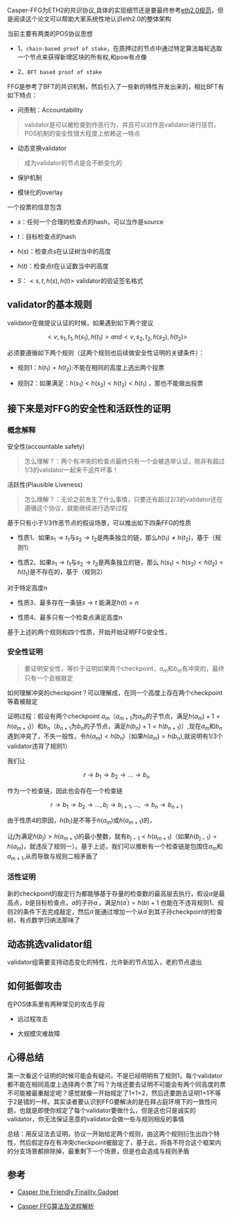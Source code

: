 Casper-FFG为ETH2的共识协议,具体的实现细节还是要最终参考[eth2.0规范](https://github.com/ethereum/consensus-specs)，但是阅读这个论文可以帮助大家系统性地认识eth2.0的整体架构

  

当前主要有两类的POS协议思想

- 1、`chain-based proof of stake`，在质押过的节点中通过特定算法每轮选取一个节点来获得新增区块的所有权,和pow有点像

- 2、`BFT based proof of stake`

  

FFG是参考了BFT的共识机制，然后引入了一些新的特性开发出来的，相比BFT有如下特点：

  

- 问责制：Accountability

> validator是可以被检查到作恶行为，并且可以对作恶validator进行惩罚，POS机制的安全性很大程度上依赖这一特点

  

- 动态变换validator

> 成为validator的节点是会不断变化的

  

- 保护机制

- 模块化的overlay

  
  

一个投票的信息包含

  

- $s$：任何一个合理的检查点的hash，可以当作是source

- $t$：目标检查点的hash

- $h(s)$：检查点s在认证树当中的高度

- $h(t)$：检查点t在认证数当中的高度

- $S$：$<s,t,h(s),h(t)>$ validator的验证签名格式

  
  

## validator的基本规则

  

validator在做提议认证的时候，如果遇到如下两个提议

  

$$<v,s_1,t_1,h(s_1),h(t_1)> and <v,s_2,t_2,h(s_2),h(t_2)>$$

  

必须要遵循如下两个规则（这两个规则也后续做安全性证明的关键条件）：

  

- 规则1：$h(t_1)=h(t_2)$:不能在相同的高度上选出两个投票

- 规则2：如果满足：$h(s_1)<h(s_2)<h(t_2)<h(t_1)$ ，那也不能做出投票

  
  

## 接下来是对FFG的安全性和活跃性的证明

  

### 概念解释

安全性(accountable safety)

  

>怎么理解？：两个有冲突的检查点最终只有一个会被选举认证，除非有超过$1/3$的validator一起来干这件坏事！

  

活跃性(Plausible Liveness)

>怎么理解？：无论之前发生了什么事情，只要还有超过$2/3$的validator还在遵循这个协议，就能继续进行选举过程

  
  

基于只有小于$1/3$作恶节点的假设场景，可以推出如下四条FFG的性质

  

- 性质1、如果$s_1 \rightarrow t_1$与$s_2 \rightarrow t_2$是两条独立的链，那么$h(t_1) \neq h(t_2)$，基于（规则1）

- 性质2、如果$s_1 \rightarrow t_1$与$s_2 \rightarrow t_2$是两条独立的链，那么 $h(s_1)<h(s_2)<h(t_2)<h(t_1)$是不存在的，基于（规则2）

  

对于特定高度n

  

- 性质3、最多存在一条链$s \rightarrow t$ 能满足$h(t)=n$

- 性质4、最多只有一个检查点满足高度n

  

基于上述的两个规则和四个性质，开始开始证明FFG安全性，

  
  

### 安全性证明

  

> 要证明安全性，等价于证明如果两个checkpoint，$a_m$和$b_m$有冲突的，最终只有一个会被敲定

  

如何理解冲突的checkpoint？可以理解成，在同一个高度上存在两个checkpoint等着被敲定

  

证明过程：假设有两个checkpoint $a_m$（$a_{m+1}$为$a_m$的子节点，满足$h(a_m)+1=h(a_{m+1})$）和$b_n$（$b_{n+1}$为$b_n$的子节点，满足$h(b_n)+1=h(b_{n+1})$）,现在$a_m$和$b_n$遇到冲突了，不失一般性，令$h(a_m) < h(b_n)$（如果$h(a_m)=h(b_n)$,就说明有$1/3$个validator违背了规则1）

  

我们让

$$r \rightarrow b_1 \rightarrow b_2 \rightarrow ... \rightarrow b_n$$

作为一个检查链，因此也会存在一个检查链

  

$$r \rightarrow b_1 \rightarrow b_2 \rightarrow ...,b_i \rightarrow b_{i+1},...,\rightarrow b_n \rightarrow b_{n+1}$$

  

由于性质4的原因，$h(b_i)$是不等于$h(a_m)$或$h(a_{m+1})$的，

  

让$j$为满足$h(b_j)>h(a_{m+1})$的最小整数，就有$b_{j-1}<h(a_{m+1})$（如果$h(b_{j-1})=h(a_m)$，就违反了规则一）。基于上述，我们可以推断有一个检查链是包围住$a_m$和$a_{m+1}$,从而导致与规则二相矛盾了

  

### 活性证明

新的checkpoint的敲定行为都能够基于存量的检查数的最高层去执行，假设$a$是最高点，$b$是目标检查点，$a$的子孙$a^{\prime}$，满足$h(a^{\prime})=h(b)+1$ 也能在不违背规则1、规则2的条件下去完成敲定，然后$a^{\prime}$能通过增加一个从$a^{\prime}$到其子孙checkpoint的检查树，有点数学归纳法那味了

  

## 动态挑选validator组

  

validator组需要支持动态变化的特性，允许新的节点加入，老的节点退出

  

## 如何抵御攻击

在POS体系里有两种常见的攻击手段

- 远过程攻击

- 大规模灾难故障

  

## 心得总结

  

第一次看这个证明的时候可能会有疑问，不是已经明明有了规则1，每个validator都不能在相同高度上选择两个票了吗？为啥还要去证明不可能会有两个同高度的票不可能被最重敲定呢？感觉就像一开始规定了1+1=2，然后还要跑去证明1+1不等于2是错的一样。其实读者要认识到FFG要解决的是在拜占庭环境下的一致性问题，也就是即使你规定了每个validator要做什么，但是这也只是诚实的validator，你无法保证恶意的validator会做一些与规则相反的事情

  

总结：用反证法去证明，协议一开始给定两个规则，由这两个规则衍生出四个特性，然后假定存在有冲突checkpoint被敲定了，基于此，将各不符合这个框架内的分支场景都排除掉，最重剩下一个场景，但是也会造成与规则矛盾

  

## 参考

  

- [Casper the Friendly Finality Gadget](https://arxiv.org/pdf/1710.09437.pdf)

- [Casper FFG算法及流程解析](https://kknews.cc/tech/o99bg96.html)